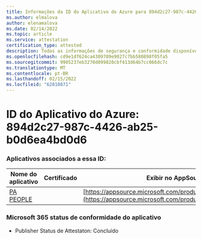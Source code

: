 ```yaml
---
title: Informações da ID do Aplicativo do Azure para 894d2c27-987c-4426-ab25-b0d6ea4bd0d6
ms.author: elmalova
author: elenamalova
ms.date: 02/14/2022
ms.topic: article
ms.service: attestation
certification_type: attested
description: Todas as informações de segurança e conformidade disponíveis para 894d2c27-987c-4426-ab25-b0d6ea4bd0d6.
ms.openlocfilehash: cd9e1df624ca4309789e9027c7bb580898f05fa5
ms.sourcegitcommit: 9905237eb3270d099820cbf413d64b7cc066dc7c
ms.translationtype: MT
ms.contentlocale: pt-BR
ms.lasthandoff: 02/15/2022
ms.locfileid: "62810871"
---
```

# <a name="azure-app-id-894d2c27-987c-4426-ab25-b0d6ea4bd0d6"></a>ID do Aplicativo do Azure: 894d2c27-987c-4426-ab25-b0d6ea4bd0d6


### <a name="apps-associated-with-this-id"></a>Aplicativos associados a essa ID:
| **Nome do aplicativo** | **Certificado** | **Exibir no AppSource** |
|--------------|---------------|-----------------------|
| [PA PEOPLE](https://docs.microsoft.com/microsoft-365-app-certification/forward/WA200002948) |  | [https://appsource.microsoft.com/product/office/WA200002948](https://appsource.microsoft.com/product/office/WA200002948) |

### <a name="microsoft-365-app-compliance-status"></a>Microsoft 365 status de conformidade do aplicativo
- Publisher Status de Attestaton: Concluído
